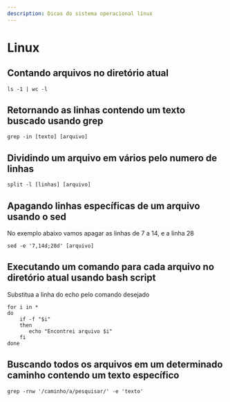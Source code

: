 ```yaml
---
description: Dicas do sistema operacional linux
---
```


# Linux

## Contando arquivos no diretório atual

```text
ls -1 | wc -l
```

## Retornando as linhas contendo um texto buscado usando grep

```text
grep -in [texto] [arquivo]
```

## Dividindo um arquivo em vários pelo numero de linhas

```text
split -l [linhas] [arquivo]
```

## Apagando linhas específicas de um arquivo usando o sed

No exemplo abaixo vamos apagar as linhas de 7 a 14, e a linha 28

```text
sed -e '7,14d;28d' [arquivo]
```

## Executando um comando para cada arquivo no diretório atual usando bash script

Substitua a linha do echo pelo comando desejado

```text
for i in * 
do
    if -f "$i" 
    then
       echo "Encontrei arquivo $i"
    fi
done

```

## Buscando todos os arquivos em um determinado caminho contendo um texto específico

```text
grep -rnw '/caminho/a/pesquisar/' -e 'texto'
```

